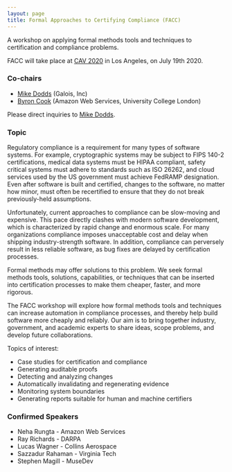 ```yaml
---
layout: page
title: Formal Approaches to Certifying Compliance (FACC)
---
```


A workshop on applying formal methods tools and techniques to certification and compliance problems. 

FACC will take place at [CAV 2020](http://i-cav.org/2020/) in Los Angeles, on July 19th 2020. 


### Co-chairs

* [Mike Dodds](https://galois.com/team/mike-dodds/) (Galois, Inc)
* [Byron Cook](http://www0.cs.ucl.ac.uk/staff/b.cook/) (Amazon Web Services, University College London)

Please direct inquiries to [Mike Dodds](mailto:miked@galois.com). 

### Topic 

Regulatory compliance is a requirement for many types of software systems. For example, cryptographic systems may be subject to FIPS 140-2 certifications, medical data systems must be HIPAA compliant, safety critical systems must adhere to standards such as ISO 26262, and cloud services used by the US government must achieve FedRAMP designation. Even after software is built and certified, changes to the software, no matter how minor, must often be recertified to ensure that they do not break previously-held assumptions.

Unfortunately, current approaches to compliance can be slow-moving and expensive. This pace directly clashes with modern software development, which is characterized by rapid change and enormous scale. For many organizations compliance imposes unacceptable cost and delay when shipping industry-strength software. In addition, compliance can perversely result in less reliable software, as bug fixes are delayed by certification processes. 

Formal methods may offer solutions to this problem. We seek formal methods tools, solutions, capabilities, or techniques that can be inserted into certification processes to make them cheaper, faster, and more rigorous. 

The FACC workshop will explore how formal methods tools and techniques can increase automation in compliance processes, and thereby help build software more cheaply and reliably. Our aim is to bring together industry, government, and academic experts to share ideas, scope problems, and develop future collaborations.

Topics of interest: 

* Case studies for certification and compliance 
* Generating auditable proofs
* Detecting and analyzing changes
* Automatically invalidating and regenerating evidence
* Monitoring system boundaries
* Generating reports suitable for human and machine certifiers

### Confirmed Speakers

* Neha Rungta - Amazon Web Services
* Ray Richards - DARPA 
* Lucas Wagner - Collins Aerospace
* Sazzadur Rahaman - Virginia Tech
* Stephen Magill - MuseDev 
